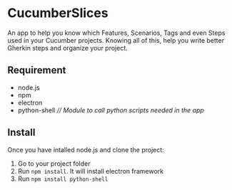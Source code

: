 # CucumberSlices

An app to help you know which Features, Scenarios, Tags and even Steps used in your Cucumber projects.
Knowing all of this, help you write better Gherkin steps and organize your project.

## Requirement

- node.js
- npm
- electron
- python-shell _// Module to call python scripts needed in the app_

## Install

Once you have intalled node.js and clone the project:
1. Go to your project folder
2. Run `npm install`. It will install electron framework
3. Run `npm install python-shell`
